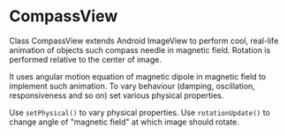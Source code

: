 CompassView
===========

Class CompassView extends Android ImageView to perform cool, real-life animation of objects
such compass needle in magnetic field. Rotation is performed relative to the center of image.

It uses angular motion equation of magnetic dipole in magnetic field to implement such animation.
To vary behaviour (damping, oscillation, responsiveness and so on) set various physical properties.

Use `setPhysical()` to vary physical properties.
Use `rotationUpdate()` to change angle of "magnetic field" at which image should rotate.
